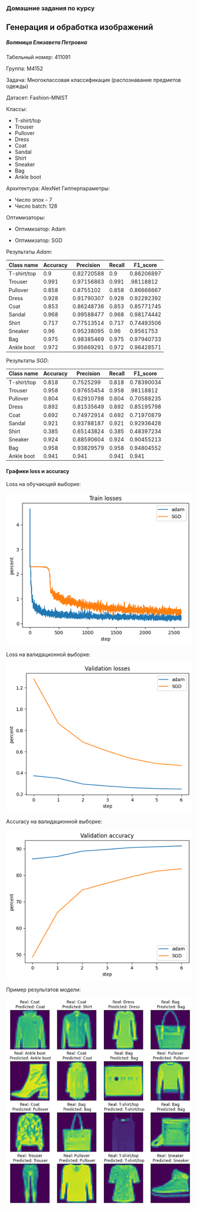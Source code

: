 ### Домашние задания по курсу
## Генерация и обработка изображений

##### Воляница Елизавета Петровна
Табельный номер: 411091

Группа: М4152

Задача: Многоклассовая классификация (распознавание предметов одежды)

Датасет: Fashion-MNIST

Классы:

- T-shirt/top
- Trouser
- Pullover
- Dress
- Coat
- Sandal
- Shirt
- Sneaker
- Bag
- Ankle boot

Архитектура: AlexNet Гипперпараметры:

- Число эпох - 7
- Число batch: 128

Оптимизаторы:

- Оптимизатор: Adam

- Оптимизатор: SGD

Результаты *Adam*:

|  Class name |  Accuracy | Precision |  Recall | F1_score |
|---|---|---|---|---|
| T-shirt/top | 0.9  | 0.82720588 |  0.9 | 0.86206897 |
|  Trouser   |  0.991 | 0.97156863 | 0.991 | .98118812 |
|  Pullover   |  0.858 | 0.8755102 |  0.858 | 0.86666667 |
|  Dress   |  0.928 |  0.91790307 |  0.928  | 0.92292392 |
|  Coat   |  0.853 | 0.86248736 |   0.853  | 0.85771745 |
|  Sandal   |  0.968 |  0.99588477 |   0.968  | 0.98174442 |
|  Shirt   |  0.717 |  0.77513514 |   0.717  | 0.74493506 |
|  Sneaker   | 0.96 | 0.95238095 |   0.96  | 0.9561753 |
|  Bag   |  0.975 |  0.98385469 |   0.975  | 0.97940733 |
|  Ankle boot   | 0.972 |  0.95669291 |  0.972  | 0.96428571 |

Результаты *SGD*:

|  Class name |  Accuracy | Precision |  Recall | F1_score |
|---|---|---|---|---|
| T-shirt/top | 0.818  | 0.7525299 |  0.818 | 0.78390034 |
|  Trouser   |  0.958 | 0.97655454 | 0.958 | .98118812 |
|  Pullover   |  0.804 | 0.62910798 |  0.804 | 0.70588235 |
|  Dress   |  0.892 |  0.81535649 |  0.892  | 0.85195798 |
|  Coat   |  0.692 | 0.74972914 |   0.692  | 0.71970879 |
|  Sandal   |  0.921 |  0.93788187 |   0.921  | 0.92936428 |
|  Shirt   |  0.385 |  0.65143824 |   0.385  | 0.48397234 |
|  Sneaker   | 0.924 | 0.88590604 |   0.924  | 0.90455213 |
|  Bag   |  0.958 |  0.93829579 |   0.958  | 0.94804552 |
|  Ankle boot   | 0.941 |  0.941 |  0.941  | 0.941 |

#### Графики loss и accuracy

Loss на обучающей выборке:

![Alt Text](img/train_losses.png)

Loss на валидационной выборке:

![Alt Text](img/valid_losses.png)

Accuracy на валидационной выборке:

![Alt Text](img/valid_acc.png)

Пример результатов модели:

![Alt Text](img/example.png)
